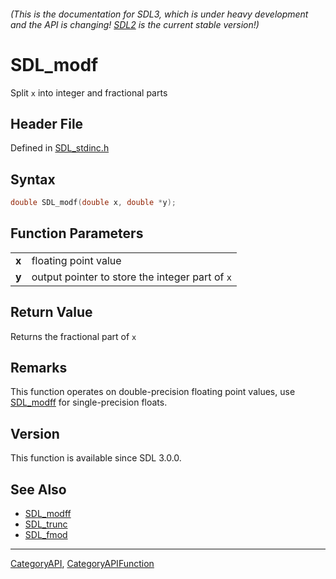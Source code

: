 ###### (This is the documentation for SDL3, which is under heavy development and the API is changing! [SDL2](https://wiki.libsdl.org/SDL2/) is the current stable version!)
# SDL_modf

Split `x` into integer and fractional parts

## Header File

Defined in [SDL_stdinc.h](https://github.com/libsdl-org/SDL/blob/main/include/SDL3/SDL_stdinc.h)

## Syntax

```c
double SDL_modf(double x, double *y);

```

## Function Parameters

|           |                                                 |
| --------- | ----------------------------------------------- |
| **x**     | floating point value                            |
| **y**     | output pointer to store the integer part of `x` |

## Return Value

Returns the fractional part of `x`

## Remarks

This function operates on double-precision floating point values, use
[SDL_modff](SDL_modff) for single-precision floats.

## Version

This function is available since SDL 3.0.0.

## See Also

* [SDL_modff](SDL_modff)
* [SDL_trunc](SDL_trunc)
* [SDL_fmod](SDL_fmod)

----
[CategoryAPI](CategoryAPI), [CategoryAPIFunction](CategoryAPIFunction)

